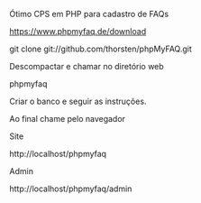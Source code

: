 Ótimo CPS em PHP para cadastro de FAQs

https://www.phpmyfaq.de/download

git clone git://github.com/thorsten/phpMyFAQ.git

Descompactar e chamar no diretório web

phpmyfaq

Criar o banco e seguir as instruções.

Ao final chame pelo navegador

Site

http://localhost/phpmyfaq

Admin

http://localhost/phpmyfaq/admin

